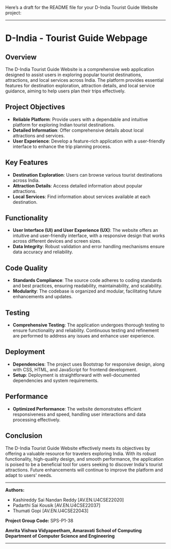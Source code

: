 Here’s a draft for the README file for your D-India Tourist Guide Website project:

---

# D-India - Tourist Guide Webpage

## Overview

The D-India Tourist Guide Website is a comprehensive web application designed to assist users in exploring popular tourist destinations, attractions, and local services across India. The platform provides essential features for destination exploration, attraction details, and local service guidance, aiming to help users plan their trips effectively.

## Project Objectives

- **Reliable Platform**: Provide users with a dependable and intuitive platform for exploring Indian tourist destinations.
- **Detailed Information**: Offer comprehensive details about local attractions and services.
- **User Experience**: Develop a feature-rich application with a user-friendly interface to enhance the trip planning process.

## Key Features

- **Destination Exploration**: Users can browse various tourist destinations across India.
- **Attraction Details**: Access detailed information about popular attractions.
- **Local Services**: Find information about services available at each destination.

## Functionality

- **User Interface (UI) and User Experience (UX)**: The website offers an intuitive and user-friendly interface, with a responsive design that works across different devices and screen sizes.
- **Data Integrity**: Robust validation and error handling mechanisms ensure data accuracy and reliability.

## Code Quality

- **Standards Compliance**: The source code adheres to coding standards and best practices, ensuring readability, maintainability, and scalability.
- **Modularity**: The codebase is organized and modular, facilitating future enhancements and updates.

## Testing

- **Comprehensive Testing**: The application undergoes thorough testing to ensure functionality and reliability. Continuous testing and refinement are performed to address any issues and enhance user experience.

## Deployment

- **Dependencies**: The project uses Bootstrap for responsive design, along with CSS, HTML, and JavaScript for frontend development.
- **Setup**: Deployment is straightforward with well-documented dependencies and system requirements.

## Performance

- **Optimized Performance**: The website demonstrates efficient responsiveness and speed, handling user interactions and data processing effectively.

## Conclusion

The D-India Tourist Guide Website effectively meets its objectives by offering a valuable resource for travelers exploring India. With its robust functionality, high-quality design, and smooth performance, the application is poised to be a beneficial tool for users seeking to discover India's tourist attractions. Future enhancements will continue to improve the platform and adapt to users' needs.

---

**Authors:**

- Kashireddy Sai Nandan Reddy [AV.EN.U4CSE22020]
- Padarthi Sai Kousik [AV.EN.U4CSE22037]
- Thumati Gopi [AV.EN.U4CSE22043]

**Project Group Code:** SPS-P1-38

**Amrita Vishwa Vidyapeetham, Amaravati**
**School of Computing**
**Department of Computer Science and Engineering**

---
